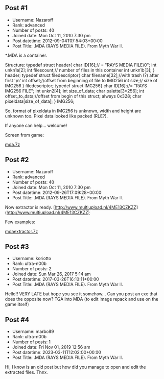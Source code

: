 ## Post #1
- Username: Nazaroff
- Rank: advanced
- Number of posts: 40
- Joined date: Mon Oct 11, 2010 7:30 pm
- Post datetime: 2012-09-04T07:54:03+00:00
- Post Title: .MDA (RAYS MEDIA FILE). From Myth War II.

*.MDA is a container.

Structure:
typedef struct header{
	char ID[16];// = "RAYS MEDIA FILE\0";
	int unkn1a[2];
	int filescount;// number of files in this container
	int unkn1b[3];
} header;
typedef struct filedescriptor{
	char filename[32];//with trash (?) after first '\n'
	int offset;//offset from beginning of file to IMG256
	int size;// size of IMG256
} filedescriptor;
typedef struct IMG256{
	char ID[16];//= "RAYS IMG256 FILE";
	int unkn2[4];
	int size_of_data;
	char palette[3*256];
	int offset_to_data;//offset from begin of this struct; always 0x328;
	char pixeldata[size_of_data];
} IMG256;

So, format of pixeldata in IMG256 is unknown, width and height are unknown too. Pixel data looked like packed (RLE?).

If anyone can help... welcome!

Screen from game:


[mda.7z](https://xentaxbackup.github.io/file/5760_mda.7z)
## Post #2
- Username: Nazaroff
- Rank: advanced
- Number of posts: 40
- Joined date: Mon Oct 11, 2010 7:30 pm
- Post datetime: 2012-09-26T17:09:28+00:00
- Post Title: .MDA (RAYS MEDIA FILE). From Myth War II.

Now extractor is ready. [http://www.multiupload.nl/4ME13CZKZZ](http://www.multiupload.nl/4ME13CZKZZ)

Few examples:
[](http://savepic.net/3415839.htm) [](http://savepic.net/3413791.htm) [](http://savepic.net/3469086.htm)

[mdaextractor.7z](https://xentaxbackup.github.io/file/5842_mdaextractor.7z)
## Post #3
- Username: koriotto
- Rank: ultra-n00b
- Number of posts: 2
- Joined date: Sun Mar 26, 2017 5:14 am
- Post datetime: 2017-03-26T16:10:11+00:00
- Post Title: .MDA (RAYS MEDIA FILE). From Myth War II.

Hello!!
VERY LATE but hope you see it somehow...
Can you post an exe that does the opposite now? TGA into MDA (to edit image repack and use on the game itself)
## Post #4
- Username: marbo89
- Rank: ultra-n00b
- Number of posts: 1
- Joined date: Fri Nov 01, 2019 12:56 am
- Post datetime: 2023-03-11T12:02:00+00:00
- Post Title: .MDA (RAYS MEDIA FILE). From Myth War II.

Hi, I know is an old post but how did you manage to open and edit the extracted files. Thnx.
